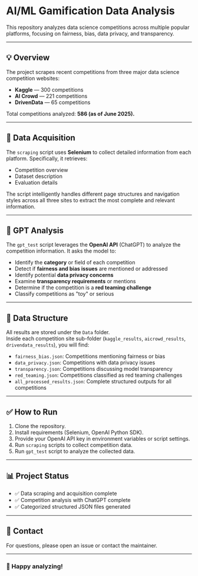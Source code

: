 # AI/ML Gamification Data Analysis

This repository analyzes data science competitions across multiple popular platforms, focusing on fairness, bias, data privacy, and transparency.

---

## 💡 Overview

The project scrapes recent competitions from three major data science competition websites:

- **Kaggle** — 300 competitions
- **AI Crowd** — 221 competitions
- **DrivenData** — 65 competitions

Total competitions analyzed: **586 (as of June 2025).**

---

## 📄 Data Acquisition

The `scraping` script uses **Selenium** to collect detailed information from each platform. Specifically, it retrieves:

- Competition overview
- Dataset description
- Evaluation details

The script intelligently handles different page structures and navigation styles across all three sites to extract the most complete and relevant information.

---

## 🤖 GPT Analysis

The `gpt_test` script leverages the **OpenAI API** (ChatGPT) to analyze the competition information. It asks the model to:

- Identify the **category** or field of each competition
- Detect if **fairness and bias issues** are mentioned or addressed
- Identify potential **data privacy concerns**
- Examine **transparency requirements** or mentions
- Determine if the competition is a **red teaming challenge**
- Classify competitions as "toy" or serious

---

## 📁 Data Structure

All results are stored under the `Data` folder.  
Inside each competition site sub-folder (`kaggle_results`, `aicrowd_results`, `drivendata_results`), you will find:

- `fairness_bias.json`: Competitions mentioning fairness or bias
- `data_privacy.json`: Competitions with data privacy issues
- `transparency.json`: Competitions discussing model transparency
- `red_teaming.json`: Competitions classified as red teaming challenges
- `all_processed_results.json`: Complete structured outputs for all competitions

---

## ✅ How to Run

1. Clone the repository.
2. Install requirements (Selenium, OpenAI Python SDK).
3. Provide your OpenAI API key in environment variables or script settings.
4. Run `scraping` scripts to collect competition data.
5. Run `gpt_test` script to analyze the collected data.

---

## 📊 Project Status

- ✅ Data scraping and acquisition complete
- ✅ Competition analysis with ChatGPT complete
- ✅ Categorized structured JSON files generated

---

## 💬 Contact

For questions, please open an issue or contact the maintainer.

---

### 🚀 Happy analyzing!
